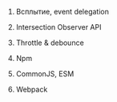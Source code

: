 1. Всплытие, event delegation

2. Intersection Observer API
3. Throttle & debounce
3. Npm
4. CommonJS, ESM 

5. Webpack